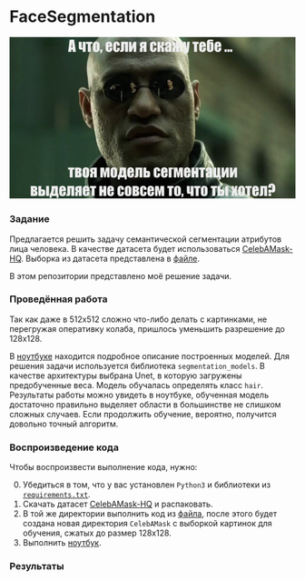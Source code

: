 # FaceSegmentation

![This is an image](pic.png)

### Задание

Предлагается решить задачу семантической сегментации атрибутов лица человека. В качестве датасета будет использоваться [CelebAMask-HQ](https://github.com/switchablenorms/CelebAMask-HQ). Выборка из датасета представлена в [файле](train_test_split-10e5aa2b-26ae-4110-b7a6-2beed2c7da6a.csv).

В этом репозитории представлено моё решение задачи.


### Проведённая работа

Так как даже в 512x512 сложно что-либо делать с картинками, не перегружая оперативку колаба, пришлось уменьшить разрешение до 128x128.


В [ноутбуке](faces.ipynb) находится подробное описание построенных моделей. Для решения задачи используется библиотека `segmentation_models`. В качестве архитектуры выбрана Unet, в которую загружены предобученные веса. Модель обучалась определять класс `hair`. Результаты работы можно увидеть в ноутбуке, обученная модель достаточно правильно выделяет области в большинстве не слишком сложных случаев. Если продолжить обучение, вероятно, получится довольно точный алгоритм.


### Воспроизведение кода

Чтобы воспроизвести выполнение кода, нужно:

0. Убедиться в том, что у вас установлен `Python3` и библиотеки из [`requirements.txt`](requirements.txt).
1. Скачать датасет [CelebAMask-HQ](https://github.com/switchablenorms/CelebAMask-HQ) и распаковать.
2. В той же директории выполнить код из [файла](preprocess.py), после этого будет создана новая директория `CelebAMask` с выборкой картинок для обучения, сжатых до размер 128x128.
3. Выполнить [ноутбук](faces.ipynb).



### Результаты

